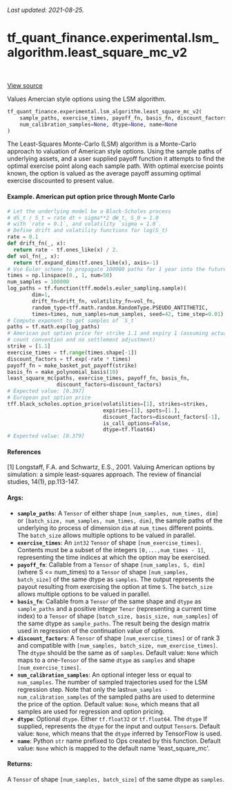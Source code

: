 <!--
This file is generated by a tool. Do not edit directly.
For open-source contributions the docs will be updated automatically.
-->

*Last updated: 2021-08-25.*

<div itemscope itemtype="http://developers.google.com/ReferenceObject">
<meta itemprop="name" content="tf_quant_finance.experimental.lsm_algorithm.least_square_mc_v2" />
<meta itemprop="path" content="Stable" />
</div>

# tf_quant_finance.experimental.lsm_algorithm.least_square_mc_v2

<!-- Insert buttons and diff -->

<table class="tfo-notebook-buttons tfo-api" align="left">
</table>

<a target="_blank" href="https://github.com/google/tf-quant-finance/blob/master/tf_quant_finance/experimental/lsm_algorithm/lsm_v2.py">View source</a>



Values Amercian style options using the LSM algorithm.

```python
tf_quant_finance.experimental.lsm_algorithm.least_square_mc_v2(
    sample_paths, exercise_times, payoff_fn, basis_fn, discount_factors=None,
    num_calibration_samples=None, dtype=None, name=None
)
```



<!-- Placeholder for "Used in" -->

The Least-Squares Monte-Carlo (LSM) algorithm is a Monte-Carlo approach to
valuation of American style options. Using the sample paths of underlying
assets, and a user supplied payoff function it attempts to find the optimal
exercise point along each sample path. With optimal exercise points known,
the option is valued as the average payoff assuming optimal exercise
discounted to present value.

#### Example. American put option price through Monte Carlo
```python
# Let the underlying model be a Black-Scholes process
# dS_t / S_t = rate dt + sigma**2 dW_t, S_0 = 1.0
# with `rate = 0.1`, and volatility `sigma = 1.0`.
# Define drift and volatility functions for log(S_t)
rate = 0.1
def drift_fn(_, x):
  return rate - tf.ones_like(x) / 2.
def vol_fn(_, x):
  return tf.expand_dims(tf.ones_like(x), axis=-1)
# Use Euler scheme to propagate 100000 paths for 1 year into the future
times = np.linspace(0., 1, num=50)
num_samples = 100000
log_paths = tf.function(tff.models.euler_sampling.sample)(
        dim=1,
        drift_fn=drift_fn, volatility_fn=vol_fn,
        random_type=tff.math.random.RandomType.PSEUDO_ANTITHETIC,
        times=times, num_samples=num_samples, seed=42, time_step=0.01)
# Compute exponent to get samples of `S_t`
paths = tf.math.exp(log_paths)
# American put option price for strike 1.1 and expiry 1 (assuming actual day
# count convention and no settlement adjustment)
strike = [1.1]
exercise_times = tf.range(times.shape[-1])
discount_factors = tf.exp(-rate * times)
payoff_fn = make_basket_put_payoff(strike)
basis_fn = make_polynomial_basis(10)
least_square_mc(paths, exercise_times, payoff_fn, basis_fn,
                discount_factors=discount_factors)
# Expected value: [0.397]
# European put option price
tff.black_scholes.option_price(volatilities=[1], strikes=strikes,
                               expiries=[1], spots=[1.],
                               discount_factors=discount_factors[-1],
                               is_call_options=False,
                               dtype=tf.float64)
# Expected value: [0.379]
```
#### References

[1] Longstaff, F.A. and Schwartz, E.S., 2001. Valuing American options by
simulation: a simple least-squares approach. The review of financial studies,
14(1), pp.113-147.

#### Args:


* <b>`sample_paths`</b>: A `Tensor` of either shape `[num_samples, num_times, dim]` or
  `[batch_size, num_samples, num_times, dim]`, the sample paths of the
  underlying ito process of dimension `dim` at `num_times` different points.
  The `batch_size` allows multiple options to be valued in parallel.
* <b>`exercise_times`</b>: An `int32` `Tensor` of shape `[num_exercise_times]`.
  Contents must be a subset of the integers `[0,...,num_times - 1]`,
  representing the time indices at which the option may be exercised.
* <b>`payoff_fn`</b>: Callable from a `Tensor` of shape `[num_samples, S, dim]`
  (where S <= num_times) to a `Tensor` of shape `[num_samples, batch_size]`
  of the same dtype as `samples`. The output represents the payout resulting
  from exercising the option at time `S`. The `batch_size` allows multiple
  options to be valued in parallel.
* <b>`basis_fn`</b>: Callable from a `Tensor` of the same shape and `dtype` as
  `sample_paths` and a positive integer `Tenor` (representing a current
  time index) to a `Tensor` of shape `[batch_size, basis_size, num_samples]`
  of the same dtype as `sample_paths`. The result being the design matrix
  used in regression of the continuation value of options.
* <b>`discount_factors`</b>: A `Tensor` of shape `[num_exercise_times]` or of rank 3
  and compatible with `[num_samples, batch_size, num_exercise_times]`.
  The `dtype` should be the same as of `samples`.
  Default value: `None` which maps to a one-`Tensor` of the same `dtype`
    as `samples` and shape `[num_exercise_times]`.
* <b>`num_calibration_samples`</b>: An optional integer less or equal to `num_samples`.
  The number of sampled trajectories used for the LSM regression step.
  Note that only the last`num_samples - num_calibration_samples` of the
  sampled paths are used to determine the price of the option.
  Default value: `None`, which means that all samples are used for
    regression and option pricing.
* <b>`dtype`</b>: Optional `dtype`. Either `tf.float32` or `tf.float64`. The `dtype`
  If supplied, represents the `dtype` for the input and output `Tensor`s.
  Default value: `None`, which means that the `dtype` inferred by TensorFlow
  is used.
* <b>`name`</b>: Python `str` name prefixed to Ops created by this function.
  Default value: `None` which is mapped to the default name
  'least_square_mc'.


#### Returns:

A `Tensor` of shape `[num_samples, batch_size]` of the same dtype as
`samples`.
